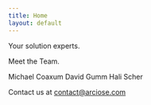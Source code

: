 ```yaml
---
title: Home
layout: default
---
```


Your solution experts.



Meet the Team.

Michael Coaxum
David Gumm
Hali Scher


Contact us at contact@arciose.com